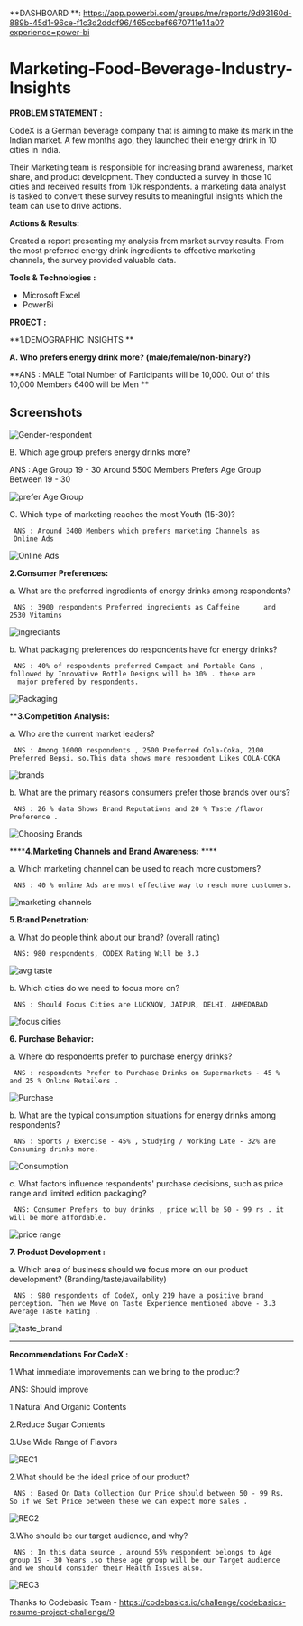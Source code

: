 **DASHBOARD **: https://app.powerbi.com/groups/me/reports/9d93160d-889b-45d1-96ce-f1c3d2dddf96/465ccbef6670711e14a0?experience=power-bi

# Marketing-Food-Beverage-Industry-Insights

**PROBLEM STATEMENT :**

CodeX is a German beverage company that is aiming to make its mark in the Indian market. A few months ago, they launched their energy drink in 10 cities in India.

Their Marketing team is responsible for increasing brand awareness, market share, and product development. They conducted a survey in those 10 cities and received results from 10k respondents.  a marketing data analyst is tasked to convert these survey results to meaningful insights which the team can use to drive actions.

**Actions & Results:**

Created a report presenting my analysis from market survey results. From the most preferred energy drink ingredients to effective marketing channels, the survey provided valuable data.

**Tools & Technologies :**

* Microsoft Excel
* PowerBi

**PROECT :**

**1.DEMOGRAPHIC INSIGHTS **

**A. Who prefers energy drink more? (male/female/non-binary?)**

   **ANS : MALE 
   Total Number of Participants will be 10,000. Out of this 10,000 
   Members 6400 will be Men **
   
## Screenshots

![Gender-respondent](https://github.com/user-attachments/assets/ac9f983c-7156-45c3-9de7-2d3fe444e1b6)

B. Which age group prefers energy drinks more?

   ANS : Age Group 19 - 30 
   Around 5500 Members Prefers Age Group Between 19 - 30 

   ![prefer Age Group](https://github.com/user-attachments/assets/94abefba-3a7b-4d9e-977c-792eb7ae2baf)

C.  Which type of marketing reaches the most Youth (15-30)?

     ANS : Around 3400 Members which prefers marketing Channels as 
     Online Ads 

 ![Online Ads](https://github.com/user-attachments/assets/2dfcd328-a719-4b0b-b7d2-5289d64df4bd)

**2.Consumer Preferences:**

a. What are the preferred ingredients of energy drinks among respondents?

     ANS : 3900 respondents Preferred ingredients as Caffeine      and    2530 Vitamins

  ![ingrediants](https://github.com/user-attachments/assets/351ab515-33b4-433f-8bd5-2543eef0f2ff)

b. What packaging preferences do respondents have for energy drinks?

     ANS : 40% of respondents preferred Compact and Portable Cans ,   followed by Innovative Bottle Designs will be 30% . these are 
      major prefered by respondents.

   ![Packaging](https://github.com/user-attachments/assets/7c3b0139-c4d8-4ac6-b610-1ea98b283d0c)

****3.Competition Analysis:**

a. Who are the current market leaders?
 
     ANS : Among 10000 respondents , 2500 Preferred Cola-Coka, 2100 Preferred Bepsi. so.This data shows more respondent Likes COLA-COKA 

 ![brands](https://github.com/user-attachments/assets/b245ec4a-2245-4abd-a112-41e017dbc086)

b. What are the primary reasons consumers prefer those brands over ours?

     ANS : 26 % data Shows Brand Reputations and 20 % Taste /flavor Preference . 

  ![Choosing Brands](https://github.com/user-attachments/assets/459e081b-d69a-47af-b3f5-365dc821fc9f)

******4.Marketing Channels and Brand Awareness:** ****

a. Which marketing channel can be used to reach more customers?

     ANS : 40 % online Ads are most effective way to reach more customers. 

![marketing channels](https://github.com/user-attachments/assets/2d4d5a1c-b0a4-4c8f-98e9-39c13af90911)

**5.Brand Penetration:**

a. What do people think about our brand? (overall rating)
    
     ANS: 980 respondents, CODEX Rating Will be 3.3 

![avg taste](https://github.com/user-attachments/assets/adc11bb0-1d54-4a3e-8263-0d3e8bb3cfd3)

b. Which cities do we need to focus more on?

     ANS : Should Focus Cities are LUCKNOW, JAIPUR, DELHI, AHMEDABAD

![focus cities](https://github.com/user-attachments/assets/9e131f8a-9c38-417e-aaad-e79c95bf5797)

**6. Purchase Behavior:**

a. Where do respondents prefer to purchase energy drinks?

     ANS : respondents Prefer to Purchase Drinks on Supermarkets - 45 % and 25 % Online Retailers .

![Purchase](https://github.com/user-attachments/assets/c6366d04-9e94-4867-8aae-d454e72483bf)

b. What are the typical consumption situations for energy drinks among respondents?

     ANS : Sports / Exercise - 45% , Studying / Working Late - 32% are Consuming drinks more.

![Consumption](https://github.com/user-attachments/assets/6ea44278-7baf-41df-9776-943b6aca281d)

c. What factors influence respondents' purchase decisions, such as price range and limited edition packaging?

     ANS: Consumer Prefers to buy drinks , price will be 50 - 99 rs . it will be more affordable. 

![price range](https://github.com/user-attachments/assets/49a21630-d6ca-41dd-a15a-0e65b28a17b8)

**7. Product Development :**

a. Which area of business should we focus more on our product development?
(Branding/taste/availability)

     ANS : 980 respondents of CodeX, only 219 have a positive brand perception. Then we Move on Taste Experience mentioned above - 3.3 Average Taste Rating . 

![taste_brand](https://github.com/user-attachments/assets/0864fcdf-3212-4268-bf5f-6584b4286a0a)

-------------------------------------------------------------------

**Recommendations For CodeX :** 

1.What immediate improvements can we bring to the product?

   ANS: Should improve 

   1.Natural And Organic Contents

   2.Reduce Sugar Contents 

   3.Use Wide Range of Flavors 

![REC1](https://github.com/user-attachments/assets/1ccf9a49-4709-4705-8599-fd6261fc7349)



2.What should be the ideal price of our product?

     ANS : Based On Data Collection Our Price should between 50 - 99 Rs.  So if we Set Price between these we can expect more sales .

![REC2](https://github.com/user-attachments/assets/0a140507-10c3-40b3-b14a-e3a47bc21f9c)

    

3.Who should be our target audience, and why?

     ANS : In this data source , around 55% respondent belongs to Age group 19 - 30 Years .so these age group will be our Target audience and we should consider their Health Issues also.

![REC3](https://github.com/user-attachments/assets/29b1da96-9441-4800-9cc6-16120a61370d)



Thanks to Codebasic Team - https://codebasics.io/challenge/codebasics-resume-project-challenge/9 











